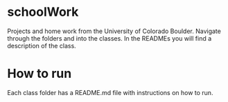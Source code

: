# schoolWork
Projects and home work from the University of Colorado Boulder. Navigate through the folders and into the classes. In the READMEs you will find a description of the class.

# How to run
Each class folder has a README.md file with instructions on how to run.
